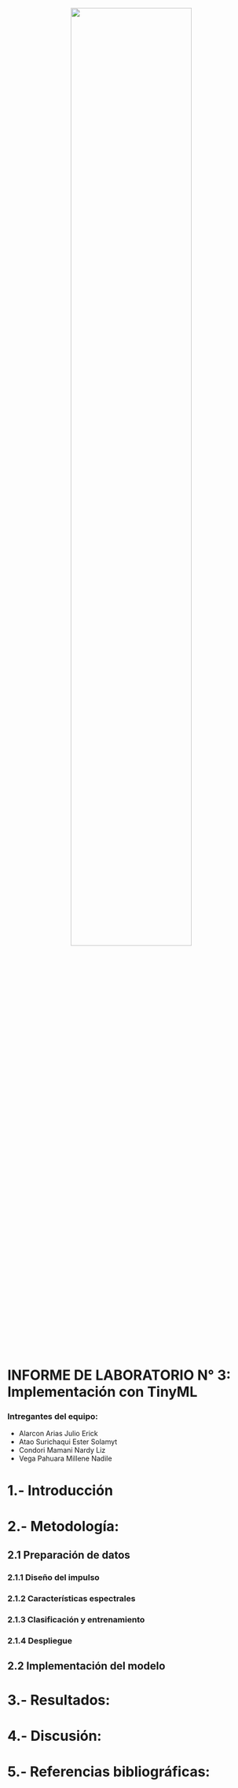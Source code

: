 <p align="center">
  <img src="https://github.com/JefHuiza/Fundamentos-de-Dise-o/assets/156036185/d3c66dfb-5faa-419b-bf1b-d897ea110ce7" width="70%">
</p>

# INFORME DE LABORATORIO N° 3: Implementación con TinyML 

 ### Intregantes del equipo:
 
 - Alarcon Arias Julio Erick
 - Atao Surichaqui Ester Solamyt
 - Condori Mamani Nardy Liz
 - Vega Pahuara Millene Nadile

# 1.- Introducción

# 2.- Metodología:
## 2.1 Preparación de datos
### 2.1.1 Diseño del impulso
### 2.1.2 Características espectrales
### 2.1.3 Clasificación y entrenamiento
### 2.1.4 Despliegue
## 2.2 Implementación del modelo 
# 3.- Resultados:
# 4.- Discusión:
# 5.- Referencias bibliográficas:
